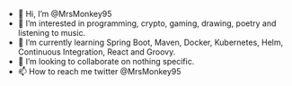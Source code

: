 - 👋 Hi, I’m @MrsMonkey95
- 👀 I’m interested in programming, crypto, gaming, drawing, poetry and listening to music.
- 🌱 I’m currently learning Spring Boot, Maven, Docker, Kubernetes, Helm, Continuous Integration, React and Groovy.
- 💞️ I’m looking to collaborate on nothing specific.
- 📫 How to reach me twitter @MrsMonkey95

<!---
MrsMonkey95/MrsMonkey95 is a ✨ special ✨ repository because its `README.md` (this file) appears on your GitHub profile.
You can click the Preview link to take a look at your changes.
--->
